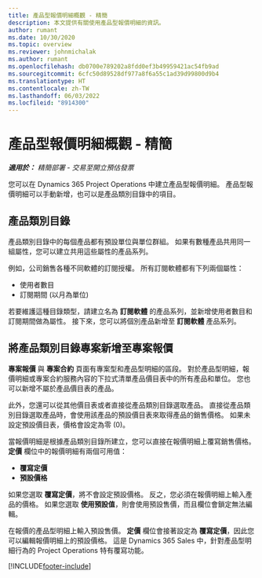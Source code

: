 ```yaml
---
title: 產品型報價明細概觀 - 精簡
description: 本文提供有關使用產品型報價明細的資訊。
author: rumant
ms.date: 10/30/2020
ms.topic: overview
ms.reviewer: johnmichalak
ms.author: rumant
ms.openlocfilehash: db0700e789202a8fdd0ef3b49959421ac54fb9ad
ms.sourcegitcommit: 6cfc50d89528df977a8f6a55c1ad39d99800d9b4
ms.translationtype: HT
ms.contentlocale: zh-TW
ms.lasthandoff: 06/03/2022
ms.locfileid: "8914300"
---
```

# <a name="product-based-quote-lines-overview---lite"></a>產品型報價明細概觀 - 精簡

_**適用於：** 精簡部署 - 交易至開立預估發票_

您可以在 Dynamics 365 Project Operations 中建立產品型報價明細。 產品型報價明細可以手動新增，也可以是產品類別目錄中的項目。

## <a name="product-catalog"></a>產品類別目錄

產品類別目錄中的每個產品都有預設單位與單位群組。 如果有數種產品共用同一組屬性，您可以建立共用這些屬性的產品系列。 

例如，公司銷售各種不同軟體的訂閱授權。 所有訂閱軟體都有下列兩個屬性：

- 使用者數目
- 訂閱期間 (以月為單位)

若要維護這種目錄類型，請建立名為 **訂閱軟體** 的產品系列，並新增使用者數目和訂閱期間做為屬性。 接下來，您可以將個別產品新增至 **訂閱軟體** 產品系列。

## <a name="add-product-catalog-items-to-a-project-quote"></a>將產品類別目錄專案新增至專案報價

**專案報價** 與 **專案合約** 頁面有專案型和產品型明細的區段。 對於產品型明細，報價明細或專案合約服務內容的下拉式清單產品價目表中的所有產品和單位。 您也可以新增不屬於產品價目表的產品。

此外，您還可以從其他價目表或者直接從產品類別目錄選取產品。 直接從產品類別目錄選取產品時，會使用該產品的預設價目表來取得產品的銷售價格。 如果未設定預設價目表，價格會設定為零 (0)。

當報價明細是根據產品類別目錄所建立，您可以直接在報價明細上覆寫銷售價格。 **定價** 欄位中的報價明細有兩個可用值：

- **覆寫定價**
- **預設價格**

如果您選取 **覆寫定價**，將不會設定預設價格。 反之，您必須在報價明細上輸入產品的價格。 如果您選取 **使用預設值**，則會使用預設售價，而且欄位會鎖定無法編輯。

在報價的產品型明細上輸入預設售價。 **定價** 欄位會接著設定為 **覆寫定價**，因此您可以編輯報價明細上的預設價格。 這是 Dynamics 365 Sales 中，針對產品型明細行為的 Project Operations 特有覆寫功能。


[!INCLUDE[footer-include](../../includes/footer-banner.md)]